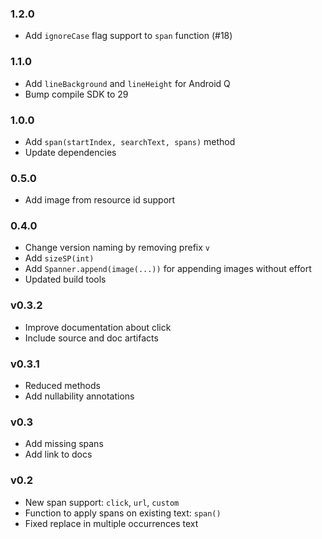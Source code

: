 ### 1.2.0

- Add `ignoreCase` flag support to `span` function (#18)

### 1.1.0

- Add `lineBackground` and `lineHeight` for Android Q
- Bump compile SDK to 29

### 1.0.0

- Add `span(startIndex, searchText, spans)` method
- Update dependencies

### 0.5.0

- Add image from resource id support

### 0.4.0

- Change version naming by removing prefix `v`
- Add `sizeSP(int)`
- Add `Spanner.append(image(...))` for appending images without effort
- Updated build tools

### v0.3.2

- Improve documentation about click
- Include source and doc artifacts

### v0.3.1

- Reduced methods
- Add nullability annotations

### v0.3

- Add missing spans
- Add link to docs 

### v0.2

- New span support: `click`, `url`, `custom`
- Function to apply spans on existing text: `span()` 
- Fixed replace in multiple occurrences text
